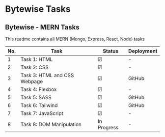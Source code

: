 # Bytewise Tasks
## Bytewise - MERN Tasks
This readme contains all MERN (Mongo, Express, React, Node) tasks

| No. | Task | Status | Deployment
| --- | ---- | ------------------ | ---------- |
| 1   | Task 1: HTML | &#9745;             | - |
| 2   | Task 2: CSS | &#9745;             | - |
| 3   | Task 3: HTML and CSS Webpage | &#9745;             | GitHub  |
| 4   | Task 4: Flexbox | &#9745;             | - |
| 5   | Task 5: SASS| &#9745;             | GitHub  |
| 6   | Task 6: Tailwind | &#9745;             | GitHub  |
| 7   | Task 7: JavaScript | &#9745;             | - |
| 8   | Task 8: DOM Manipulation | In Progress             | - |
